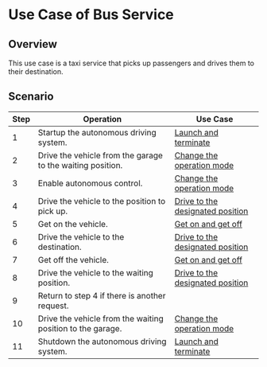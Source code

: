 # Use Case of Bus Service

## Overview

This use case is a taxi service that picks up passengers and drives them to their destination.

## Scenario

| Step | Operation                                                  | Use Case                                                         |
| ---- | ---------------------------------------------------------- | ---------------------------------------------------------------- |
| 1    | Startup the autonomous driving system.                     | [Launch and terminate](launch-terminate.md)                      |
| 2    | Drive the vehicle from the garage to the waiting position. | [Change the operation mode](change-operation-mode.md)            |
| 3    | Enable autonomous control.                                 | [Change the operation mode](change-operation-mode.md)            |
| 4    | Drive the vehicle to the position to pick up.              | [Drive to the designated position](drive-designated-position.md) |
| 5    | Get on the vehicle.                                        | [Get on and get off](get-on-off.md)                              |
| 6    | Drive the vehicle to the destination.                      | [Drive to the designated position](drive-designated-position.md) |
| 7    | Get off the vehicle.                                       | [Get on and get off](get-on-off.md)                              |
| 8    | Drive the vehicle to the waiting position.                 | [Drive to the designated position](drive-designated-position.md) |
| 9    | Return to step 4 if there is another request.              |                                                                  |
| 10   | Drive the vehicle from the waiting position to the garage. | [Change the operation mode](change-operation-mode.md)            |
| 11   | Shutdown the autonomous driving system.                    | [Launch and terminate](launch-terminate.md)                      |
